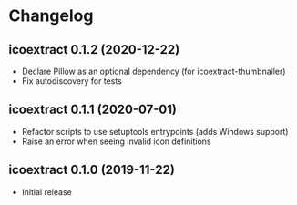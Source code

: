 # Changelog

## icoextract 0.1.2 (2020-12-22)

- Declare Pillow as an optional dependency (for icoextract-thumbnailer)
- Fix autodiscovery for tests

## icoextract 0.1.1 (2020-07-01)

- Refactor scripts to use setuptools entrypoints (adds Windows support)
- Raise an error when seeing invalid icon definitions

## icoextract 0.1.0 (2019-11-22)

- Initial release

